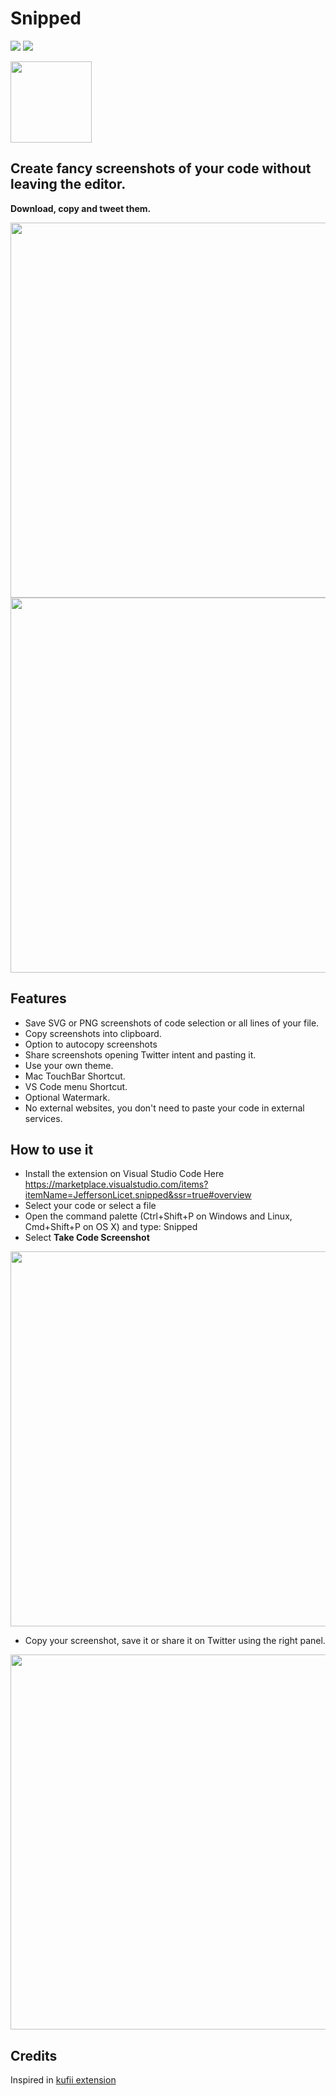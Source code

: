 # Snipped

<a href="https://marketplace.visualstudio.com/items?itemName=JeffersonLicet.snipped&ssr=true#overview"><img src="https://vsmarketplacebadge.apphb.com/version/jeffersonlicet.snipped.svg"></a>
<img src="https://vsmarketplacebadge.apphb.com/downloads/jeffersonlicet.snipped.svg">

<img src="https://i.imgur.com/Maaf4pM.png" width="130">

## Create fancy screenshots of your code without leaving the editor.

**Download, copy and tweet them.**

<img src="https://i.imgur.com/NSCltwI.png" width="600">

<img src="https://i.imgur.com/cClV1L9.png" width="600">


## Features

- Save SVG or PNG screenshots of code selection or all lines of your file.
- Copy screenshots into clipboard.
- Option to autocopy screenshots
- Share screenshots opening Twitter intent and pasting it.
- Use your own theme.
- Mac TouchBar Shortcut.
- VS Code menu Shortcut.
- Optional Watermark.
- No external websites, you don't need to paste your code in external services.

## How to use it

- Install the extension on Visual Studio Code Here
  https://marketplace.visualstudio.com/items?itemName=JeffersonLicet.snipped&ssr=true#overview
- Select your code or select a file
- Open the command palette (Ctrl+Shift+P on Windows and Linux, Cmd+Shift+P on OS X) and type: Snipped
- Select **Take Code Screenshot**

<img src="https://i.imgur.com/2pPY0Yc.png" width="600">

- Copy your screenshot, save it or share it on Twitter using the right panel.

<img src="https://i.imgur.com/SAsP6Lv.png" width="600">

## Credits

Inspired in [kufii extension](https://github.com/kufii/CodeSnap)
